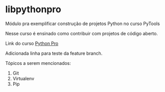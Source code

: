 # libpythonpro
Módulo pra exemplificar construção de projetos Python no curso PyTools

Nesse curso é ensinado como contribuir com projetos de código aberto.

Link do curso [Python Pro](https://plataforma.dev.pro.br/)

Adicionada linha para teste da feature branch.

Tópicos a serem mencionados:
 1. Git
 2. Virtualenv
 3. Pip